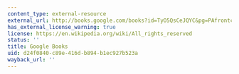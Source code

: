 ```yaml
---
content_type: external-resource
external_url: http://books.google.com/books?id=TyO5QsCeJQYC&pg=PAfrontcover
has_external_license_warning: true
license: https://en.wikipedia.org/wiki/All_rights_reserved
status: ''
title: Google Books
uid: d24f0840-c89e-416d-b894-b1ec927b523a
wayback_url: ''
---
```

